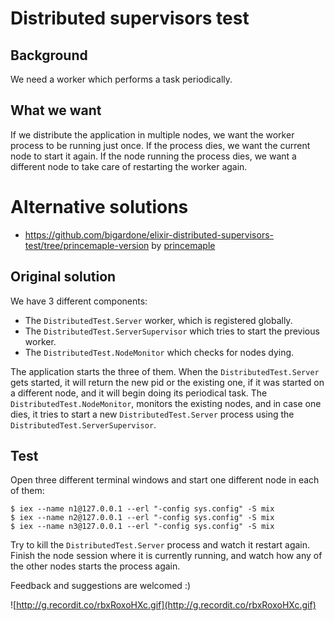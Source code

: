# Distributed supervisors test

## Background
We need a worker which performs a task periodically.

## What we want
If we distribute the application in multiple nodes, we want the worker process to be running just once.
If the process dies, we want the current node to start it again.
If the node running the process dies, we want a different node to take care of restarting the worker again.

# Alternative solutions
- https://github.com/bigardone/elixir-distributed-supervisors-test/tree/princemaple-version by [princemaple](https://github.com/princemaple)

## Original solution
We have 3 different components:

- The `DistributedTest.Server` worker, which is registered globally.
- The `DistributedTest.ServerSupervisor` which tries to start the previous worker.
- The `DistributedTest.NodeMonitor` which checks for nodes dying.


The application starts the three of them.
When the `DistributedTest.Server` gets started, it will return the new pid or the existing one, if it was started on a different node, and it will begin doing its periodical task.
The `DistributedTest.NodeMonitor`, monitors the existing nodes, and in case one dies, it tries to start a new `DistributedTest.Server` process using the `DistributedTest.ServerSupervisor`.

## Test
Open three different terminal windows and start one different node in each of them:

```
$ iex --name n1@127.0.0.1 --erl "-config sys.config" -S mix
$ iex --name n2@127.0.0.1 --erl "-config sys.config" -S mix
$ iex --name n3@127.0.0.1 --erl "-config sys.config" -S mix
```

Try to kill the `DistributedTest.Server` process and watch it restart again. Finish the node session where it is currently running, and watch how any of the other nodes starts the process again.

Feedback and suggestions are welcomed :)


![http://g.recordit.co/rbxRoxoHXc.gif](http://g.recordit.co/rbxRoxoHXc.gif)
